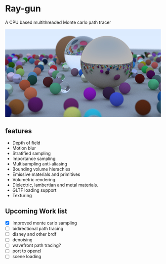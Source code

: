 # Ray-gun
A CPU based multithreaded Monte carlo path tracer

![Scene](Scene.jpg)

## features
* Depth of field
* Motion blur
* Stratified sampling
* Importance sampling
* Multisampling anti-aliasing
* Bounding volume hierachies
* Emissive materials and primitives
* Volumetric rendering
* Dielectric, lambertian and metal materials.
* GLTF loading support
* Texturing
  
## Upcoming Work list
* [x] Improved monte carlo sampling
* [ ] bidirectional path tracing
* [ ] disney and other brdf
* [ ] denoising
* [ ] wavefront path tracing?
* [ ] port to opencl
* [ ] scene loading
